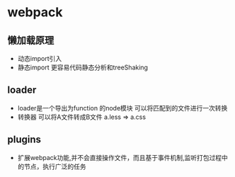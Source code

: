 # webpack

## 懒加载原理
 - 动态import引入
 - 静态import 更容易代码静态分析和treeShaking


## loader
 - loader是一个导出为function 的node模块 可以将匹配到的文件进行一次转换
 - 转换器 可以将A文件转成B文件 a.less => a.css

## plugins
 - 扩展webpack功能,并不会直接操作文件，而且基于事件机制,监听打包过程中的节点，执行广泛的任务